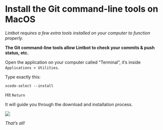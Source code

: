 # Install the Git command-line tools on MacOS

*Lintbot requires a few extra tools installed on your computer to function properly.*

**The Git command-line tools allow Lintbot to check your commits & push status, etc.**

Open the application on your computer called “Terminal”, it’s inside `Applications > Utilities`.

Type exactly this:

```
xcode-select --install
```

Hit `Return`

It will guide you through the download and installation process.

![](images/xcode-select-install.jpg)

*That’s all!*
